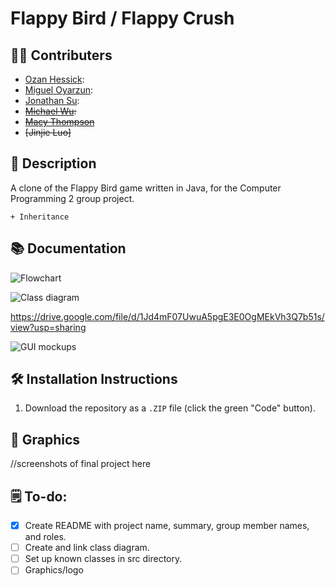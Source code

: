 # Flappy Bird / Flappy Crush
## 👨‍💻 Contributers
+ [Ozan Hessick](https://github.com/Sensxy):
+ [Miguel Oyarzun](https://github.com/miggyG):
+ [Jonathan Su](https://github.com/9661328):
+ ~~[Michael Wu](https://github.com/michaelxcw):~~
+ ~~[Macy Thompson](https://github.com/macythompson)~~
+ ~~[Jinjie Luo]~~

## 📝 Description

A clone of the Flappy Bird game written in Java, for the Computer Programming 2 group project.

``` Year two programming concepts used:
+ Inheritance
```



## 📚 Documentation

![Flowchart]()

![Class diagram]()

https://drive.google.com/file/d/1Jd4mF07UwuA5pgE3E0OgMEkVh3Q7b51s/view?usp=sharing

![GUI mockups]()


## 🛠️ Installation Instructions

1. Download the repository as a `.ZIP` file (click the green "Code" button).


## 📸 Graphics

//screenshots of final project here

## 🗒️ To-do: 

- [X] Create README with project name, summary, group member names, and roles.
- [ ] Create and link class diagram.
- [ ] Set up known classes in src directory.
- [ ] Graphics/logo
